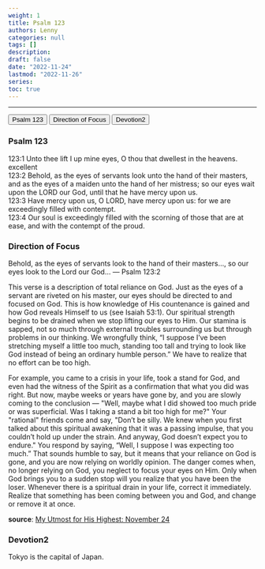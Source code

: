 ```yaml
---
weight: 1
title: Psalm 123
authors: Lenny
categories: null
tags: []
description: 
draft: false
date: "2022-11-24"
lastmod: "2022-11-26"
series: 
toc: true
---
```


<!--more-->
---

<!-- Tab links -->

<div class="tab">
  <button class="tablinks active" onclick="openReference(event, 'Psalm 123')">Psalm 123</button>
  <button class="tablinks" onclick="openReference(event, 'Direction of Focus')">Direction of Focus</button>
  <button class="tablinks" onclick="openReference(event, 'Devotion2')">Devotion2</button>
</div>

<!-- Tab content -->
<div id="Psalm 123" class="tabcontent" style="display:block">
  <h3>Psalm 123</h3>
123:1 Unto thee lift I up mine eyes, O thou that dwellest in the heavens. <a class = "marginnote">excellent</a>      
<br>123:2 Behold, as the eyes of servants look unto the hand of their masters, and as the eyes of a maiden unto the hand of her mistress; so our eyes wait upon the LORD our God, until that he have mercy upon us.    
<br>123:3 Have mercy upon us, O LORD, have mercy upon us: for we are exceedingly filled with contempt.    
<br>123:4 Our soul is exceedingly filled with the scorning of those that are at ease, and with the contempt of the proud.  
</div>

<div id="Direction of Focus" class="tabcontent">
  <h3><b>Direction of Focus</b></h3>
  <p>   

Behold, as the eyes of servants look to the hand of their masters…, so our eyes look to the Lord our God… — Psalm 123:2

This verse is a description of total reliance on God. Just as the eyes of a servant are riveted on his master, our eyes should be directed to and focused on God. This is how knowledge of His countenance is gained and how God reveals Himself to us (see Isaiah 53:1). Our spiritual strength begins to be drained when we stop lifting our eyes to Him. Our stamina is sapped, not so much through external troubles surrounding us but through problems in our thinking. We wrongfully think, “I suppose I’ve been stretching myself a little too much, standing too tall and trying to look like God instead of being an ordinary humble person.” We have to realize that no effort can be too high.  

For example, you came to a crisis in your life, took a stand for God, and even had the witness of the Spirit as a confirmation that what you did was right. But now, maybe weeks or years have gone by, and you are slowly coming to the conclusion — "Well, maybe what I did showed too much pride or was superficial. Was I taking a stand a bit too high for me?" Your "rational" friends come and say, "Don’t be silly. We knew when you first talked about this spiritual awakening that it was a passing impulse, that you couldn’t hold up under the strain. And anyway, God doesn’t expect you to endure." You respond by saying, “Well, I suppose I was expecting too much.” That sounds humble to say, but it means that your reliance on God is gone, and you are now relying on worldly opinion. The danger comes when, no longer relying on God, you neglect to focus your eyes on Him. Only when God brings you to a sudden stop will you realize that you have been the loser. Whenever there is a spiritual drain in your life, correct it immediately. Realize that something has been coming between you and God, and change or remove it at once.

<b><font class = "font_upper">source</font></b>: <a href = "https://utmost.org/" target="_blank" rel="noopener noreferrer">My Utmost for His Highest: November 24</a></p>
</div>

<div id="Devotion2" class="tabcontent">
  <h3>Devotion2</h3>
  <p>Tokyo is the capital of Japan.</p>
</div>


